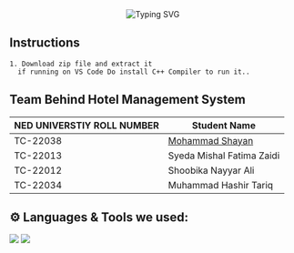 <div align="center">
  <img src="https://readme-typing-svg.herokuapp.com?font=Poppins&weight=600&size=28&duration=4000&pause=500&color=01a64e&center=true&vCenter=true&width=435&lines=Hotel+Management+System;Data+Structures+And+Algoritms;Spring+2024;CS-216;" alt="Typing SVG" />
</div>

## Instructions
```
1. Download zip file and extract it
  if running on VS Code Do install C++ Compiler to run it..
   ```
## Team Behind Hotel Management System

| NED UNIVERSTIY ROLL NUMBER | Student Name |
| ------------- | ------------- |
| TC-22038 | <a href="https://mohammadshayan.com"  target="_blank" >Mohammad Shayan</a>  |
| TC-22013 | Syeda Mishal Fatima Zaidi |
| TC-22012 | Shoobika Nayyar Ali |
| TC-22034 | Muhammad Hashir Tariq |

## ⚙️ Languages & Tools we used:
<p align="left">
  <img src="https://img.shields.io/badge/-C-01a64e?logo=c">
  <img src="https://img.shields.io/badge/-C++-01a64e?logo=cplusplus">
</p>
